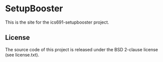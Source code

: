 SetupBooster
==============
This is the site for the ics691-setupbooster project.

License
--------
The source code of this project is released under the BSD 2-clause license (see license.txt).
